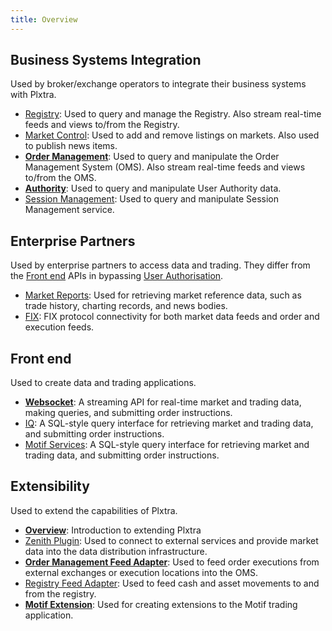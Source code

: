```yaml
---
title: Overview
---
```


## Business Systems Integration

Used by broker/exchange operators to integrate their business systems with Plxtra.

* [Registry](/registry-api/): Used to query and manage the Registry. Also stream real-time feeds and views to/from the Registry.
* [Market Control](/market-control-api/): Used to add and remove listings on markets. Also used to publish news items.
* **[Order Management](/oms-api/)**: Used to query and manipulate the Order Management System (OMS). Also stream real-time feeds and views to/from the OMS.
* **[Authority](/authority-api/)**: Used to query and manipulate User Authority data.
* [Session Management](/session-management-api/): Used to query and manipulate Session Management service.

## Enterprise Partners

Used by enterprise partners to access data and trading. They differ from the [Front end](#front-end) APIs in bypassing [User Authorisation](/architecture/components/backend/user-authorisation/).

* [Market Reports](/market-reports-api/): Used for retrieving market reference data, such as trade history, charting records, and news bodies.
* [FIX](/fix-api/): FIX protocol connectivity for both market data feeds and order and execution feeds.

## Front end

Used to create data and trading applications.

* **[Websocket](/front-end-api/)**: A streaming API for real-time market and trading data, making queries, and submitting order instructions.
* [IQ](/iq-api/): A SQL-style query interface for retrieving market and trading data, and submitting order instructions.
* [Motif Services](/motif-services-api/): A SQL-style query interface for retrieving market and trading data, and submitting order instructions.

## Extensibility

Used to extend the capabilities of Plxtra.

* **[Overview](./extensibility/)**: Introduction to extending Plxtra
* [Zenith Plugin](/zenith-plug-in-api/): Used to connect to external services and provide market data into the data distribution infrastructure.
* **[Order Management Feed Adapter](/oms-api/ws/feed/)**: Used to feed order executions from external exchanges or execution locations into the OMS.
* [Registry Feed Adapter](/registry-feed-adapter-api/): Used to feed cash and asset movements to and from the registry.
* **[Motif Extension](/motif-api/)**: Used for creating extensions to the Motif trading application.
